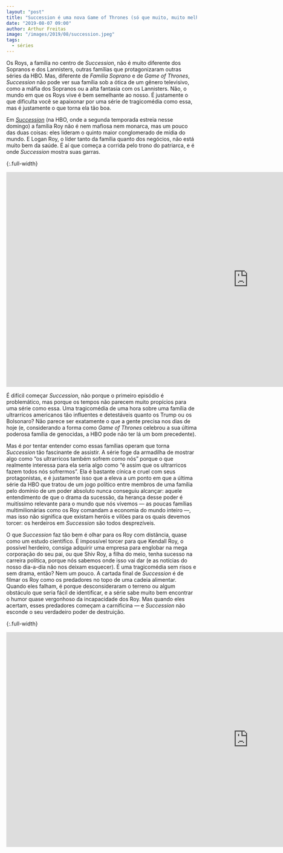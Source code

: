 ```yaml
---
layout: "post"
title: "Succession é uma nova Game of Thrones (só que muito, muito melhor)"
date: "2019-08-07 09:00"
author: Arthur Freitas
image: "/images/2019/08/succession.jpeg"
tags:
  - séries
---
```


Os Roys, a família no centro de _Succession_, não é muito diferente dos Sopranos e dos Lannisters, outras famílias que protagonizaram outras séries da HBO. Mas, diferente de _Família Soprano_ e de _Game of Thrones_, _Succession_ não pode ver sua família sob a ótica de um gênero televisivo, como a máfia dos Sopranos ou a alta fantasia com os Lannisters. Não, o mundo em que os Roys vive é bem semelhante ao nosso. É justamente o que dificulta você se apaixonar por uma série de tragicomédia como essa, mas é justamente o que torna ela tão boa.

Em _[Succession](https://www.hbogo.com.br/seriesOverview/f6b29208-66ad-11e8-80f8-0050569a010f/2)_ (na HBO, onde a segunda temporada estreia nesse domingo) a família Roy não é nem mafiosa nem monarca, mas um pouco das duas coisas: eles lideram o quinto maior conglomerado de mídia do mundo. E Logan Roy, o líder tanto da família quanto dos negócios, não está muito bem da saúde. É aí que começa a corrida pelo trono do patriarca, e é onde _Succession_ mostra suas garras.

{:.full-width}
<iframe width="1280" height="568" src="https://www.youtube.com/embed/OzYxJV_rmE8" frameborder="0" allow="accelerometer; autoplay; encrypted-media; gyroscope; picture-in-picture" allowfullscreen></iframe>

É difícil começar _Succession_, não porque o primeiro episódio é problemático, mas porque os tempos não parecem muito propícios para uma série como essa. Uma tragicomédia de uma hora sobre uma família de ultrarricos americanos tão influentes e detestáveis quanto os Trump ou os Bolsonaro? Não parece ser exatamente o que a gente precisa nos dias de hoje (e, considerando a forma como _Game of Thrones_ celebrou a sua última poderosa família de genocidas, a HBO pode não ter lá um bom precedente).

Mas é por tentar entender como essas famílias operam que torna _Succession_ tão fascinante de assistir. A série foge da armadilha de mostrar algo como “os ultrarricos também sofrem como nós” porque o que realmente interessa para ela seria algo como “é assim que os ultrarricos fazem todos nós sofrermos”. Ela é bastante cínica e cruel com seus protagonistas, e é justamente isso que a eleva a um ponto em que a última série da HBO que tratou de um jogo político entre membros de uma família pelo domínio de um poder absoluto nunca conseguiu alcançar: aquele entendimento de que o drama da sucessão, da herança desse poder é muitíssimo relevante para o mundo que nós vivemos — as poucas famílias multimilionárias como os Roy comandam a economia do mundo inteiro —, mas isso não significa que existam heróis e vilões para os quais devemos torcer: os herdeiros em _Succession_ são todos desprezíveis.

O que _Succession_ faz tão bem é olhar para os Roy com distância, quase como um estudo científico. É impossível torcer para que Kendall Roy, o possível herdeiro, consiga adquirir uma empresa para englobar na mega corporação do seu pai, ou que Shiv Roy, a filha do meio, tenha sucesso na carreira política, porque nós sabemos onde isso vai dar (e as notícias do nosso dia-a-dia não nos deixam esquecer). É uma tragicomédia sem risos e sem drama, então? Nem um pouco. A cartada final de _Succession_ é de filmar os Roy como os predadores no topo de uma cadeia alimentar. Quando eles falham, é porque desconsideraram o terreno ou algum obstáculo que seria fácil de identificar, e a série sabe muito bem encontrar o humor quase vergonhoso da incapacidade dos Roy. Mas quando eles acertam, esses predadores começam a carnificina — e _Succession_ não esconde o seu verdadeiro poder de destruição.

{:.full-width}
<iframe width="1280" height="568" src="https://www.youtube.com/embed/ISt0H9tUOAw" frameborder="0" allow="accelerometer; autoplay; encrypted-media; gyroscope; picture-in-picture" allowfullscreen></iframe>

